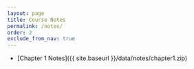 ```yaml
---
layout: page
title: Course Notes 
permalink: /notes/
order: 2
exclude_from_nav: true
---
```

* [Chapter 1 Notes]({{ site.baseurl }}/data/notes/chapter1.zip)
